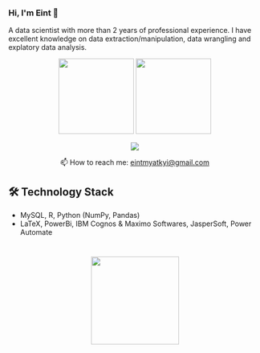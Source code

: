 ### Hi, I'm Eint 👋

A data scientist with more than 2 years of professional experience. I have excellent knowledge on data extraction/manipulation, data wrangling and explatory data analysis.

<p align='center'>
   <a href="https://github-readme-stats.vercel.app/api?username=eintkyi&show_icons=true&count_private=true"><img
           height=150
           src="https://github-readme-stats.vercel.app/api?username=eintkyi&show_icons=true&count_private=true"/></a>
   <a href="https://github.com/eintkyi/github-readme-stats"><img height=150
                                                                  src="https://github-readme-stats.vercel.app/api/top-langs/?username=eintkyi&layout=compact"/></a>
</p>

<p align='center'>
   <a href="https://www.linkedin.com/in/eintkyi/">
       <img src="https://img.shields.io/badge/linkedin-%230077B5.svg?&style=for-the-badge&logo=linkedin&logoColor=white"/>
   </a>
<p align='center'>
   📫 How to reach me: <a href='mailto:eintmyatkyi@gmail.com'>eintmyatkyi@gmail.com</a>
</p>


## 🛠 Technology Stack
*   MySQL, R, Python (NumPy, Pandas)
*   LaTeX, PowerBi, IBM Cognos & Maximo Softwares, JasperSoft, Power Automate

<div align="center" style="margin: 40px 0">
   <a href="https://github.com/eintkyi/github-profile-views-counter">
       <img width="175px" src="https://komarev.com/ghpvc/?username=eintkyi&color=DE002D">
   </a>
</div>

